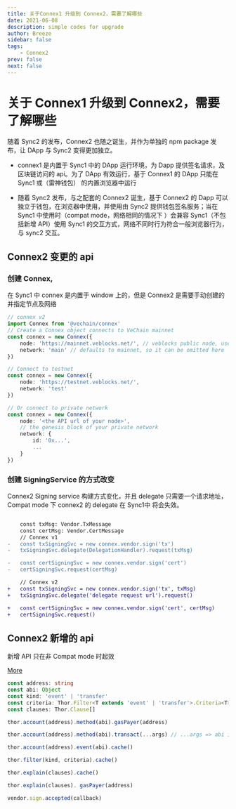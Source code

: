 ```yaml
---
title: 关于Connex1 升级到 Connex2，需要了解哪些
date: 2021-06-08
description: simple codes for upgrade
author: Breeze
sidebar: false
tags:
    - Connex2
prev: false
next: false
---
```


# 关于 Connex1 升级到 Connex2，需要了解哪些

随着 Sync2 的发布，Connex2 也随之诞生，并作为单独的 npm package 发布，让 DApp 与 Sync2 变得更加独立。

-   connex1 是内置于 Sync1 中的 DApp 运行环境，为 Dapp 提供签名请求，及区块链访问的 api。为了 DApp 有效运行，基于 Connex1 的 DApp 只能在 Sync1 或（雷神钱包） 的内置浏览器中运行

-   随着 Sync2 发布，与之配套的 Connex2 诞生，基于 Connex2 的 Dapp 可以独立于钱包，在浏览器中使用，并使用由 Sync2 提供钱包签名服务；当在 Sync1 中使用时（compat mode，网络相同的情况下 ）会兼容 Sync1（不包括新增 API）使用 Sync1 的交互方式，网络不同时行为符合一般浏览器行为，与 sync2 交互。

## Connex2 变更的 api

### 创建 Connex, 
在 Sync1 中 connex 是内置于 window 上的，但是 Connex2 是需要手动创建的并指定节点及网络

``` ts
// connex v2
import Connex from '@vechain/connex'
// Create a Connex object connects to VeChain mainnet
const connex = new Connex({
    node: 'https://mainnet.veblocks.net/', // veblocks public node, use your own if needed
    network: 'main' // defaults to mainnet, so it can be omitted here
})

// Connect to testnet
const connex = new Connex({
    node: 'https://testnet.veblocks.net/',
    network: 'test'
})

// Or connect to private network
const connex = new Connex({
    node: '<the API url of your node>',
    // the genesis block of your private network
    network: {
        id: '0x...',
        ...
    }
})

```

### 创建 SigningService 的方式改变
Connex2 Signing service 构建方式变化，并且 delegate 只需要一个请求地址， Compat mode 下 connex2 的 delegate 在 Sync1中 将会失效。

```diff

    const txMsg: Vendor.TxMessage
    const certMsg: Vendor.CertMessage
    // Connex v1
-   const txSigningSvc = new connex.vendor.sign('tx')
-   txSigningSvc.delegate(DelegationHandler).request(txMsg)

-   const certSigningSvc = new connex.vendor.sign('cert')
-   certSigningSvc.request(certMsg)

    // Connex v2
+   const txSigningSvc = new connex.vendor.sign('tx', txMsg)
+   txSigningSvc.delegate('delegate request url').request()

+   const certSigningSvc = new connex.vendor.sign('cert', certMsg)
+   certSigningSvc.request()
```

## Connex2 新增的 api

新增 API 只在非 Compat mode 时起效

[More](/connex/api.html)

```typescript
const address: string
const abi: Object
const kind: 'event' | 'transfer'
const criteria: Thor.Filter<T extends 'event' | 'transfer'>.Criteria<T>[]
const clauses: Thor.Clause[]

thor.account(address).method(abi).gasPayer(address)

thor.account(address).method(abi).transact(...args) // ...args => abi inputs

thor.account(address).event(abi).cache()

thor.filter(kind, criteria).cache()

thor.explain(clauses).cache()

thor.explain(clauses). gasPayer(address)

vendor.sign.accepted(callback)
```
